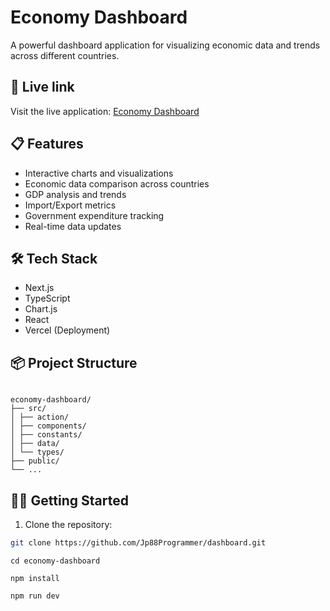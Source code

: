 # Economy Dashboard

A powerful dashboard application for visualizing economic data and trends across different countries.

## 🚀 Live link

Visit the live application: [Economy Dashboard](https://economy-dashboard-phi.vercel.app/)


## 📋 Features

- Interactive charts and visualizations
- Economic data comparison across countries
- GDP analysis and trends
- Import/Export metrics
- Government expenditure tracking
- Real-time data updates

## 🛠️ Tech Stack

- Next.js
- TypeScript
- Chart.js
- React
- Vercel (Deployment)

## 📦 Project Structure
```

economy-dashboard/
├── src/
│ ├── action/
│ ├── components/
│ ├── constants/
│ ├── data/
│ └── types/
├── public/
└── ...
```

## 🏃‍♂️ Getting Started

1. Clone the repository:

```bash
git clone https://github.com/Jp88Programmer/dashboard.git
```

```
cd economy-dashboard
```

```
npm install
```

```
npm run dev
```
